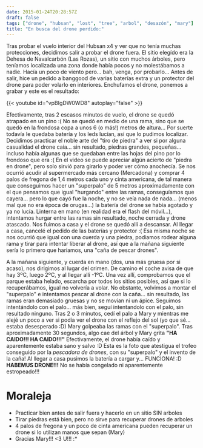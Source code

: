 ```yaml
---
date: 2015-01-24T20:28:57Z
draft: false
tags: ["drone", "hubsan", "lost", "tree", "arbol", "desazón", "mary"]
title: "En busca del drone perdido:"
---
```


Tras probar el vuelo interior del Hubsan x4 y ver que no tenía muchas protecciones, decidimos salir a probar el drone fuera.
El sitio elegído era la Dehesa de Navalcarbón (Las Rozas), un sitio con muchos árboles, pero teníamos localizada una zona donde había pocos y no molestábamos a nadie. Hacía un poco de viento pero... bah, venga, por probarlo... Antes de salir, hice un pedido a banggood de varias baterías extra y un protector del drone para poder volarlo en interiores.
Enchufamos el drone, ponemos a grabar y este es el resultado:

{{< youtube id="vpBIgDW0WD8" autoplay="false" >}}

Efectivamente, tras 2 escasos minutos de vuelo, el drone se quedó atrapado en un pino :( No se quedó en medio de una rama, sino que se quedó en la frondosa copa a unos 6 (o más!) metros de altura... Por suerte todavía le quedaba batería y los leds lucían, así que lo pudimos localizar.
Decidimos practicar el noble arte del "tiro de piedra" a ver si por alguna casualidad el drone caía... sin resultado, piedras grandes, pequeñas... incluso había algunas que se quedaban entre las hojas del pino por lo frondoso que era :( En el video se puede apreciar algún acierto de "piedra en drone", pero solo sirvió para girarlo y poder ver cómo anochecía.
Se nos ocurrió acudir al supermercado más cercano (Mercadona) y comprar 4 palos de fregona de 1,4 metros cada uno y cinta americana, de tal manera que conseguimos hacer un "superpalo" de 5 metros aproximadamente con el que pensamos que igual "hurgando" entre las ramas, conseguíamos que cayera... pero lo que cayó fue la noche, y no se veía nada de nada... (menos mal que no era época de orugas...) la batería del drone se había agotado y ya no lucía. Linterna en mano (en realidad era el flash del móvil...), intentamos hurgar entre las ramas sin resultado, noche cerrada y drone atascado. Nos fuimos a casa y el drone se quedó allí a descansar. Al llegar a casa, cancelé el pedido de las baterías y protector :(
Esa misma noche se nos ocurrió que igual con una cuerda y una piedra, podiamos rodear alguna rama y tirar para intentar liberar al drone, así que a la mañana siguiente sería lo primero que hariamos, una "caña de pescar drones".

A la mañana siguiente, y cuerda en mano (dos, una más gruesa por si acaso), nos dirigimos al lugar del crimen. De camino el coche avisa de que hay 3ºC, luego 2ºC, y al llegar allí -1ºC. Una vez allí, comprobamos que el parque estaba helado, escarcha por todos los sitios posibles, así que si lo recuperábamos, igual no volvería a volar. No obstante, volvimos a montar el "superpalo" e intentamos pescar al drone con la caña... sin resultado, las ramas eran demasiado gruesas y no se movían ni un ápice.
Seguimos intentándolo con el palo... más bien, seguí intentandolo con el palo, sin resultado ninguno. Tras 2 o 3 minutos, cedí el palo a Mary y mientras me alejé un poco a ver si podía ver el drone con el reflejo del sol (yo que sé... estaba desesperado :D) Mary golpeaba las ramas con el "superpalo". Tras aproximadamente 30 segundos, algo cae del árbol y Mary grita **"HA CAIDO!!! HA CAIDO!!!"**
Efectivamente, el drone había caído y aparentemente estaba sano y salvo :D Esta es la foto que atestigua el trofeo conseguido por la *pescadora de drones*, con su "superpalo" y el invento de la caña!
Al llegar a casa pusimos la batería a cargar y... FUNCIONA! :D **HABEMUS DRONE!!!** No se había congelado ni aparentemente estropeado!!!

# Moraleja
* Practicar bien antes de salir fuera y hacerlo en un sitio SIN arboles
* Tirar piedras está bien, pero no sirve para recuperar drones de arboles
* 4 palos de fregona y un poco de cinta americana pueden recuperar un drone si lo utilizan manos que sepan (Mary)
* Gracias Mary!!! <3 U!!! :*
